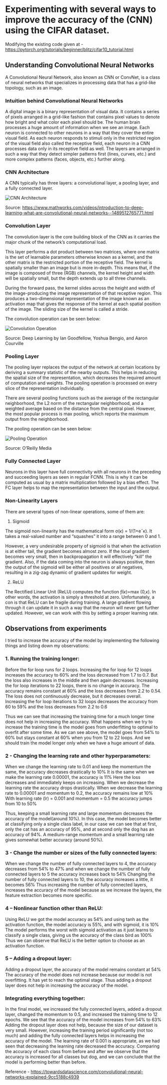 # Experimenting with several ways to improve the accuracy of the (CNN) using the CIFAR dataset. 

Modifying the existing code given at - https://pytorch.org/tutorials/beginner/blitz/cifar10_tutorial.html

## Understanding Convolutional Neural Networks

A Convolutional Neural Network, also known as CNN or ConvNet, is a class of neural networks that specializes in processing data that has a grid-like topology, such as an image.

### Intuition behind Convolutional Neural Networks

A digital image is a binary representation of visual data. It contains a series of pixels arranged in a grid-like fashion that contains pixel values to denote how bright and what color each pixel should be. The human brain processes a huge amount of information when we see an image. Each neuron is connected to other neurons in a way that they cover the entire visual field. As each neuron responds to stimuli only in the restricted region of the visual field also called the receptive field, each neuron in a CNN processes data only in its receptive field as well. The layers are arranged in such a way that they detect simpler patterns first (lines, curves, etc.) and more complex patterns (faces, objects, etc.) further along.

### CNN Architecture

A CNN typically has three layers: a convolutional layer, a pooling layer, and a fully connected layer.

![CNN Architecture](images/cnn_arch.png)

Source: https://www.mathworks.com/videos/introduction-to-deep-learning-what-are-convolutional-neural-networks--1489512765771.html

### Convolution Layer

The convolution layer is the core building block of the CNN as it carries the major chunk of the network’s computational load.

This layer performs a dot product between two matrices, where one matrix is the set of learnable parameters otherwise known as a kernel, and the other matrix is the restricted portion of the receptive field. The kernel is spatially smaller than an image but is more in-depth. This means that, if the image is composed of three (RGB) channels, the kernel height and width will be spatially small, but the depth extends up to all three channels.

During the forward pass, the kernel slides across the height and width of the image-producing the image representation of that receptive region. This produces a two-dimensional representation of the image known as an activation map that gives the response of the kernel at each spatial position of the image. The sliding size of the kernel is called a stride.

The convolution operation can be seen below: 

![Convolution Operation](images/convolution.png)

Source: Deep Learning by Ian Goodfellow, Yoshua Bengio, and Aaron Courville

### Pooling Layer 

The pooling layer replaces the output of the network at certain locations by deriving a summary statistic of the nearby outputs. This helps in reducing the spatial size of the representation, which decreases the required amount of computation and weights. The pooling operation is processed on every slice of the representation individually.

There are several pooling functions such as the average of the rectangular neighborhood, the L2 norm of the rectangular neighborhood, and a weighted average based on the distance from the central pixel. However, the most popular process is max pooling, which reports the maximum output from the neighborhood.

The pooling operation can be seen below: 

![Pooling Operation](images/pooling.png)

Source: O’Reilly Media

### Fully Connected Layer

Neurons in this layer have full connectivity with all neurons in the preceding and succeeding layers as seen in regular FCNN. This is why it can be computed as usual by a matrix multiplication followed by a bias effect. The FC layer helps to map the representation between the input and the output.

### Non-Linearity Layers
There are several types of non-linear operations, some of them are:

1. Sigmoid

The sigmoid non-linearity has the mathematical form σ(κ) = 1/(1+e¯κ). It takes a real-valued number and “squashes” it into a range between 0 and 1.

However, a very undesirable property of sigmoid is that when the activation is at either tail, the gradient becomes almost zero. If the local gradient becomes very small, then in backpropagation it will effectively “kill” the gradient. Also, if the data coming into the neuron is always positive, then the output of the sigmoid will be either all positives or all negatives, resulting in a zig-zag dynamic of gradient updates for weight.

2. ReLU
   
The Rectified Linear Unit (ReLU) computes the function ƒ(κ)=max (0,κ). In other words, the activation is simply a threshold at zero. Unfortunately, a con is that ReLU can be fragile during training. A large gradient flowing through it can update it in such a way that the neuron will never get further updated. However, we can work with this by setting a proper learning rate.

## Observations from experiments

I tried to increase the accuracy of the model by implementing the following things and listing down my observations:

### 1. Running the training longer: 
Before the for loop runs for 2 loops. Increasing the for loop for 12 loops increases the accuracy to 60% and the loss decreased from 1.7 to 0.7. But the loss also increases in the middle and then again decreases. Increasing the for loop iterations to 22 loops, there is no change in accuracy. The accuracy remains constant at 60% and the loss decreases from 2.2 to 0.54. The loss does not continuously decrease, but it decreases overall. Increasing the for loop iterations to 32 loops decreases the accuracy from 60 to 59% and the loss decreases from 2.2 to 0.6 

Thus we can see that increasing the training time for a much longer time does not help in increasing the accuracy. What happens when we try to increase the training time is the model goes from underfitting to optimal to overfit after some time. As we can see above, the model goes from 54% to 60% but stays constant at 60% when you from 12 to 22 loops. And we should train the model longer only when we have a huge amount of data. 

### 2 - Changing the learning rate and other hyperparameters: 
When we change the learning rate to 0.01 and keep the momentum the same, the accuracy decreases drastically to 10% It is the same when we make the learning rate 0.00001, the accuracy is 11% Here the loss decreases and immediately keeps on increasing. When we decrease the learning rate the accuracy drops drastically. When we decrease the learning rate to 0.00001 and momentum to 0.2, the accuracy remains low at 10% With learning rate (lr) = 0.001 and momentum = 0.5 the 
accuracy jumps from 10 to 50%

Thus, keeping a small learning rate and large momentum decreases the accuracy of the model(around 10%). In this case, the model becomes better at classifying only a single class label, in our case we can see that at first, only the cat has an accuracy of 95%, and at second only the dog has an accuracy of 94%. A medium-range momentum and a small learning rate gives somewhat better accuracy (around 50%). 

### 3 - Change the number or sizes of the fully connected layers:
When we change the number of fully connected layers to 4, the accuracy decreases from 54% to 47% and when we change the number of fully connected layers to 5 the accuracy increases back to 54% Changing the number of fully connected layers to 10, the accuracy increases a little, it becomes 56% Thus increasing the number of fully connected layers, increases the accuracy of the model because as we increase the layers, the feature extraction becomes more specific.

### 4 – Nonlinear function other than ReLU:
Using ReLU we got the model accuracy as 54% and using tanh as the activation function, the model accuracy is 55%, and with sigmoid, it is 10% The model performs the worst with sigmoid activation as it just learns to classify a single class, giving us the accuracy of the class bird as 100% Thus we can observe that ReLU is the better option to choose as an activation function.

### 5 – Adding a dropout layer:
Adding a dropout layer, the accuracy of the model remains constant at 54% The accuracy of the model does not increase because our model is not overfitting. It has yet to reach the optimal stage. Thus adding a dropout layer does not help in increasing the accuracy of the model. 

### Integrating everything together: 
In the final model, we increased the fully connected layers, added a dropout layer, changed the momentum to 0.5, and increased the training time to 12 epochs. We see that the accuracy of the model increases from 54% to 63% Adding the dropout layer does not help, because the size of our dataset is very small. However, increasing the training period significantly (not too much) and adding the fully connected layers helps in increasing the accuracy of the model. The learning rate of 0.001 is appropriate, as we had seen that decreasing the learning rate decreased the accuracy. Comparing the accuracy of each class from before and after we observe that the accuracy is increased for all classes but dog, and we can conclude that the model is performing better than before.

Reference - https://towardsdatascience.com/convolutional-neural-networks-explained-9cc5188c4939
